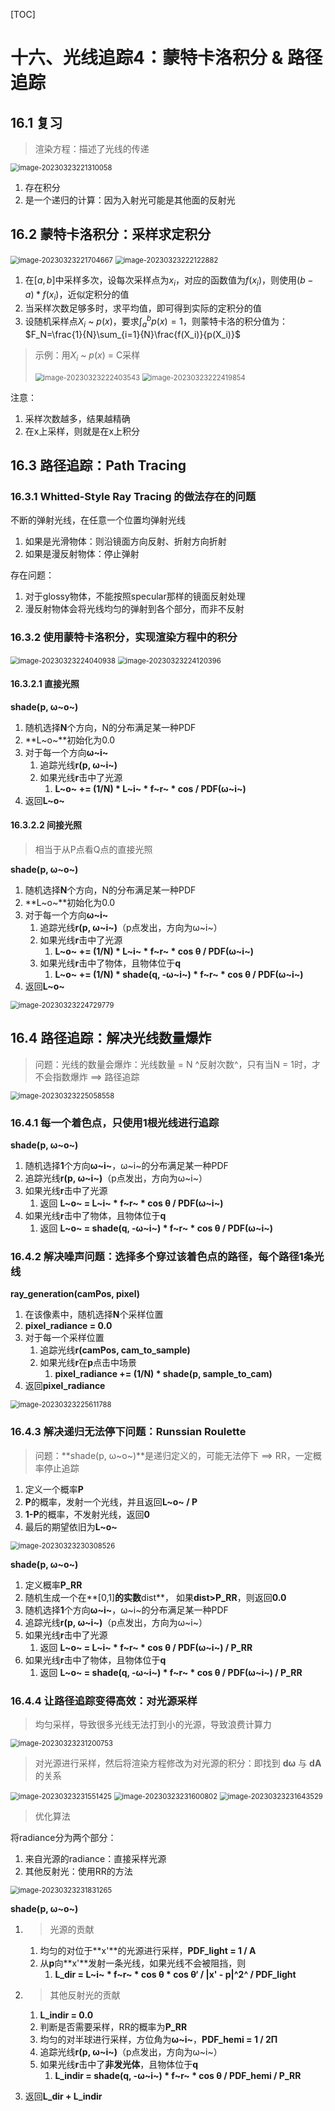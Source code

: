 [TOC]

# 十六、光线追踪4：蒙特卡洛积分 & 路径追踪

## 16.1	复习

> 渲染方程：描述了光线的传递 

<img src="AssetMarkdown/image-20230323221310058.png" alt="image-20230323221310058" style="zoom:80%;" />

1. 存在积分
2. 是一个递归的计算：因为入射光可能是其他面的反射光

## 16.2	蒙特卡洛积分：采样求定积分

<img src="AssetMarkdown/image-20230323221704667.png" alt="image-20230323221704667" style="zoom:80%;" />

<img src="AssetMarkdown/image-20230323222122882.png" alt="image-20230323222122882" style="zoom:80%;" />

1. 在$[a,b]$中采样多次，设每次采样点为$x_i$，对应的函数值为$f(x_i)$，则使用$(b-a)*f(x_i)$，近似定积分的值
2. 当采样次数足够多时，求平均值，即可得到实际的定积分的值
3. 设随机采样点$X_i$ ~ $p(x)$，要求$\int_{a}^b p(x)=1$，则蒙特卡洛的积分值为：$F_N=\frac{1}{N}\sum_{i=1}{N}\frac{f(X_i)}{p(X_i)}$

> 示例：用$X_i$ ~ $p(x)$ = C采样
>
> <img src="AssetMarkdown/image-20230323222403543.png" alt="image-20230323222403543" style="zoom:80%;" />
>
> <img src="AssetMarkdown/image-20230323222419854.png" alt="image-20230323222419854" style="zoom:80%;" />

注意：

1. 采样次数越多，结果越精确
2. 在x上采样，则就是在x上积分

## 16.3	路径追踪：Path Tracing

### 16.3.1	Whitted-Style Ray Tracing 的做法存在的问题

不断的弹射光线，在任意一个位置均弹射光线

1. 如果是光滑物体：则沿镜面方向反射、折射方向折射
2. 如果是漫反射物体：停止弹射

存在问题：

1. 对于glossy物体，不能按照specular那样的镜面反射处理
2. 漫反射物体会将光线均匀的弹射到各个部分，而非不反射

### 16.3.2	使用蒙特卡洛积分，实现渲染方程中的积分

<img src="AssetMarkdown/image-20230323224040938.png" alt="image-20230323224040938" style="zoom:80%;" />

<img src="AssetMarkdown/image-20230323224120396.png" alt="image-20230323224120396" style="zoom:80%;" />

#### 16.3.2.1	直接光照

**shade(p, ω~o~)**

1. 随机选择**N**个方向，N的分布满足某一种PDF
2. **L~o~**初始化为0.0
3. 对于每一个方向**ω~i~**
   1. 追踪光线**r(p, ω~i~)**
   2. 如果光线**r**击中了光源
      1. **L~o~ += (1/N) * L~i~ *  f~r~ * cos / PDF(ω~i~)**
4. 返回**L~o~**

#### 16.3.2.2	间接光照

> 相当于从P点看Q点的直接光照

**shade(p, ω~o~)**

1. 随机选择**N**个方向，N的分布满足某一种PDF
2. **L~o~**初始化为0.0
3. 对于每一个方向**ω~i~**
   1. 追踪光线**r(p, ω~i~)**（p点发出，方向为ω~i~）
   2. 如果光线**r**击中了光源
      1. **L~o~ += (1/N) * L~i~ *  f~r~ * cos θ / PDF(ω~i~)**
   3. 如果光线**r**击中了物体，且物体位于**q**
      1. **L~o~ += (1/N) * shade(q, -ω~i~) *  f~r~ * cos θ / PDF(ω~i~)**
4. 返回**L~o~**

<img src="AssetMarkdown/image-20230323224729779.png" alt="image-20230323224729779" style="zoom:80%;" />

## 16.4	路径追踪：解决光线数量爆炸

> 问题：光线的数量会爆炸：光线数量 = N ^反射次数^，只有当N = 1时，才不会指数爆炸 ==> 路径追踪

<img src="AssetMarkdown/image-20230323225058558.png" alt="image-20230323225058558" style="zoom:80%;" />

### 16.4.1	每一个着色点，只使用1根光线进行追踪

**shade(p, ω~o~)**

1. 随机选择**1**个方向**ω~i~**，ω~i~的分布满足某一种PDF
2. 追踪光线**r(p, ω~i~)**（p点发出，方向为ω~i~）
3. 如果光线**r**击中了光源
   1. 返回 **L~o~ = L~i~ *  f~r~ * cos θ / PDF(ω~i~)**
4. 如果光线**r**击中了物体，且物体位于**q**
   1. 返回 **L~o~ = shade(q, -ω~i~) *  f~r~ * cos θ / PDF(ω~i~)**

### 16.4.2	解决噪声问题：选择多个穿过该着色点的路径，每个路径1条光线

**ray_generation(camPos, pixel)**

1. 在该像素中，随机选择**N**个采样位置
2. **pixel_radiance = 0.0**
3. 对于每一个采样位置
   1. 追踪光线**r(camPos, cam_to_sample)**
   2. 如果光线**r**在**p**点击中场景
      1. **pixel_radiance += (1/N) * shade(p, sample_to_cam)**
4. 返回**pixel_radiance**

<img src="AssetMarkdown/image-20230323225611788.png" alt="image-20230323225611788" style="zoom:80%;" />

### 16.4.3	解决递归无法停下问题：Runssian Roulette

> 问题：**shade(p, ω~o~)**是递归定义的，可能无法停下 ==> RR，一定概率停止追踪

1. 定义一个概率**P**
2. **P**的概率，发射一个光线，并且返回**L~o~ / P**
3. **1-P**的概率，不发射光线，返回**0**
4. 最后的期望依旧为**L~o~**

<img src="AssetMarkdown/image-20230323230308526.png" alt="image-20230323230308526" style="zoom:80%;" />

**shade(p, ω~o~)**

1. 定义概率**P_RR**
2. 随机生成一个在**[0,1]**的实数**dist**， 如果**dist>P_RR**，则返回**0.0**
3. 随机选择**1**个方向**ω~i~**，ω~i~的分布满足某一种PDF
4. 追踪光线**r(p, ω~i~)**（p点发出，方向为ω~i~）
5. 如果光线**r**击中了光源
   1. 返回 **L~o~ = L~i~ *  f~r~ * cos θ / PDF(ω~i~) / P_RR**
6. 如果光线**r**击中了物体，且物体位于**q**
   1. 返回 **L~o~ = shade(q, -ω~i~) *  f~r~ * cos θ / PDF(ω~i~) / P_RR**

### 16.4.4	让路径追踪变得高效：对光源采样

> 均匀采样，导致很多光线无法打到小的光源，导致浪费计算力

<img src="AssetMarkdown/image-20230323231200753.png" alt="image-20230323231200753" style="zoom:80%;" />

> 对光源进行采样，然后将渲染方程修改为对光源的积分：即找到 **dω** 与 **dA** 的关系

<img src="AssetMarkdown/image-20230323231551425.png" alt="image-20230323231551425" style="zoom:80%;" />

<img src="AssetMarkdown/image-20230323231600802.png" alt="image-20230323231600802" style="zoom:80%;" />

<img src="AssetMarkdown/image-20230323231643529.png" alt="image-20230323231643529" style="zoom:80%;" />

> 优化算法

将radiance分为两个部分：

1. 来自光源的radiance：直接采样光源
2. 其他反射光：使用RR的方法

<img src="AssetMarkdown/image-20230323231831265.png" alt="image-20230323231831265" style="zoom:80%;" />

**shade(p, ω~o~)**

1. > 光源的贡献

   1. 均匀的对位于**x'**的光源进行采样，**PDF_light = 1 / A**
   2. 从**p**向**x'**发射一条光线，如果光线不会被阻挡，则
      1. **L_dir = L~i~ * f~r~ * cos θ * cos θ‘ / |x' - p|^2^ / PDF_light**

2. > 其他反射光的贡献

   1. **L_indir = 0.0**
   2. 判断是否需要采样，RR的概率为**P_RR**
   3. 均匀的对半球进行采样，方位角为**ω~i~**，**PDF_hemi = 1 / 2Π**
   4. 追踪光线**r(p, ω~i~)**（p点发出，方向为ω~i~）
   5. 如果光线**r**击中了**非发光体**，且物体位于**q**
      1. **L_indir = shade(q, -ω~i~) *  f~r~ * cos θ / PDF_hemi  / P_RR**

3. 返回**L_dir + L_indir**